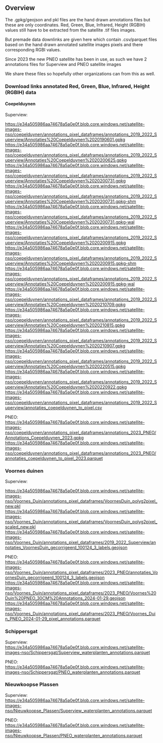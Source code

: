 ## Overview

The .gpkg/geojson and pkl files are the hand drawn annotations files but these are only coordinates.
Red, Green, Blue, Infrared, Height (RGBIH) values still have to be extracted from the satellite .tif files images.

But premade data downlinks are given here which contain .csv/parquet files based on the hand drawn annotated satellite images pixels and there corresponding RGBI values.
                                                          
Since 2023 the new PNEO satellite has been in use, as such we have 2 annotations files for Superview and PNEO satellite images

We share these files so hopefully other organizations can from this as well.

### Download links annotated Red, Green, Blue, Infrared, Height (RGBIH) data

#### Coepelduynen 

Superview:

https://e34a505986aa74678a5a0e0f.blob.core.windows.net/satellite-images-nso/coepelduynen/annotations_pixel_dataframes/annotations_2019_2022_Superview/Annotaties%20Coepelduynen%2020190601.gpkg
https://e34a505986aa74678a5a0e0f.blob.core.windows.net/satellite-images-nso/coepelduynen/annotations_pixel_dataframes/annotations_2019_2022_Superview/Annotaties%20Coepelduynen%2020200625.gpkg
https://e34a505986aa74678a5a0e0f.blob.core.windows.net/satellite-images-nso/coepelduynen/annotations_pixel_dataframes/annotations_2019_2022_Superview/Annotaties%20Coepelduynen%2020200731.gpkg
https://e34a505986aa74678a5a0e0f.blob.core.windows.net/satellite-images-nso/coepelduynen/annotations_pixel_dataframes/annotations_2019_2022_Superview/Annotaties%20Coepelduynen%2020200731.gpkg-shm
https://e34a505986aa74678a5a0e0f.blob.core.windows.net/satellite-images-nso/coepelduynen/annotations_pixel_dataframes/annotations_2019_2022_Superview/Annotaties%20Coepelduynen%2020200731.gpkg-wal
https://e34a505986aa74678a5a0e0f.blob.core.windows.net/satellite-images-nso/coepelduynen/annotations_pixel_dataframes/annotations_2019_2022_Superview/Annotaties%20Coepelduynen%2020200915.gpkg
https://e34a505986aa74678a5a0e0f.blob.core.windows.net/satellite-images-nso/coepelduynen/annotations_pixel_dataframes/annotations_2019_2022_Superview/Annotaties%20Coepelduynen%2020200915.gpkg-shm
https://e34a505986aa74678a5a0e0f.blob.core.windows.net/satellite-images-nso/coepelduynen/annotations_pixel_dataframes/annotations_2019_2022_Superview/Annotaties%20Coepelduynen%2020200915.gpkg-wal
https://e34a505986aa74678a5a0e0f.blob.core.windows.net/satellite-images-nso/coepelduynen/annotations_pixel_dataframes/annotations_2019_2022_Superview/Annotaties%20Coepelduynen%2020210709.gpkg
https://e34a505986aa74678a5a0e0f.blob.core.windows.net/satellite-images-nso/coepelduynen/annotations_pixel_dataframes/annotations_2019_2022_Superview/Annotaties%20Coepelduynen%2020210815.gpkg
https://e34a505986aa74678a5a0e0f.blob.core.windows.net/satellite-images-nso/coepelduynen/annotations_pixel_dataframes/annotations_2019_2022_Superview/Annotaties%20Coepelduynen%2020210907.gpkg
https://e34a505986aa74678a5a0e0f.blob.core.windows.net/satellite-images-nso/coepelduynen/annotations_pixel_dataframes/annotations_2019_2022_Superview/Annotaties%20Coepelduynen%2020220515.gpkg
https://e34a505986aa74678a5a0e0f.blob.core.windows.net/satellite-images-nso/coepelduynen/annotations_pixel_dataframes/annotations_2019_2022_Superview/Annotaties%20Coepelduynen%2020220922.gpkg
https://e34a505986aa74678a5a0e0f.blob.core.windows.net/satellite-images-nso/coepelduynen/annotations_pixel_dataframes/annotations_2019_2022_Superview/annotaties_coepelduynen_to_pixel.csv

PNEO:
https://e34a505986aa74678a5a0e0f.blob.core.windows.net/satellite-images-nso/coepelduynen/annotations_pixel_dataframes/annotations_2023_PNEO/Annotations_Coepelduynen_2023.gpkg
https://e34a505986aa74678a5a0e0f.blob.core.windows.net/satellite-images-nso/coepelduynen/annotations_pixel_dataframes/annotations_2023_PNEO/annotaties_coepelduynen_to_pixel_2023.parquet

### Voornes duinen

Superview:

https://e34a505986aa74678a5a0e0f.blob.core.windows.net/satellite-images-nso/Voornes_Duin/annotations_pixel_dataframes/VoornesDuin_polyg2pixel_new.pkl
https://e34a505986aa74678a5a0e0f.blob.core.windows.net/satellite-images-nso/Voornes_Duin/annotations_pixel_dataframes/VoornesDuin_polyg2pixel_scaled_new.pkl
https://e34a505986aa74678a5a0e0f.blob.core.windows.net/satellite-images-nso/Voornes_Duin/annotations_pixel_dataframes/2019_2022_Superview/annotaties_VoornesDuin_gecorrigeerd_100124_3_labels.geojson

PNEO:
https://e34a505986aa74678a5a0e0f.blob.core.windows.net/satellite-images-nso/Voornes_Duin/annotations_pixel_dataframes/2023_PNEO/annotaties_VoornesDuin_gecorrigeerd_100124_3_labels.geojson
https://e34a505986aa74678a5a0e0f.blob.core.windows.net/satellite-images-nso/Voornes_Duin/annotations_pixel_dataframes/2023_PNEO/Voornes%20Duin%20PNEO_30CM%20Annotations_2024-01-29.geojson
https://e34a505986aa74678a5a0e0f.blob.core.windows.net/satellite-images-nso/Voornes_Duin/annotations_pixel_dataframes/2023_PNEO/Voornes_Duin_PNEO_2024-01-29_pixel_annotations.parquet


### Schippersgat
Superview:
https://e34a505986aa74678a5a0e0f.blob.core.windows.net/satellite-images-nso/Schippersgat/Superview_waterplanten_annotations.parquet

PNEO:
https://e34a505986aa74678a5a0e0f.blob.core.windows.net/satellite-images-nso/Schippersgat/PNEO_waterplanten_annotations.parquet

### Nieuwkoopse Plassen

Superview:
https://e34a505986aa74678a5a0e0f.blob.core.windows.net/satellite-images-nso/Nieuwkoopse_Plassen/Superview_waterplanten_annotations.parquet

PNEO:
https://e34a505986aa74678a5a0e0f.blob.core.windows.net/satellite-images-nso/Nieuwkoopse_Plassen/PNEO_waterplanten_annotations.parquet